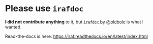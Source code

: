 # Please use `irafdoc`

**I did not contribute anything** to it, but [`irafdoc` by @olebole](https://github.com/olebole/irafdoc) is what I wanted.

Read-the-docs is here: https://iraf.readthedocs.io/en/latest/index.html

